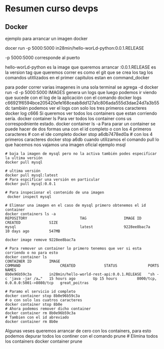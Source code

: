 # Resumen curso devps

## Docker

ejemplo para arrancar un imagen docker

docer run -p 5000:5000 in28min/hello-worLd-python:0.0.1.RELEASE

-p 5000:5000 corresponde al puerto 

hello-worLd-python es la image que queremos arrancar 
:0.0.1.RELEASE es la version tag que queremos correr es como el git que se crea los tag
los comandos utitlizados en el primer capitulos estan en command_docker

para poder correr varias imagenes in una sola terminal se agrega -d
    docker run -d -p 5000:5000 IMAGES
genera un logs que luego podemos ir viendo que sucede con el log de la aplicación con el comando
docker logs c66921f6594bce205420efe168ceab8dd127a1c806ada555d3dae24d7a3b55dc
también podemos ver el logs con solo los tres primeros caracteres
    docker log c666
Si queremos ver todos los containers que estan corriendo sería.
    docker container ls
Para ver todos los container cons us correspodniente estado.
    docker container ls -a
Para parar un container se puede hacer de dos formas una con el id completo o con los 4 primeros caracteres
    # con el ide completo
    docker stop a6db7478ed0a
    # con los 4 primeros caracteres
    docker stop a6db
cuando utilizamos el comando pull lo que hacemos nos vajamos una imagen oficial ejemplo msql

    # baja la imagen de mysql pero no la activa también podes especificar la ultima versión
    docker pull mysql
    
    # ultima versión
    docker pull mysql:latest
    # Para espcificar una versión en particular
    docker pull mysql:0.0.1
    
    # Para inspecionar el contenido de una imagen
     docker inspect mysql
    
    # Elimnar una imagen en el caso de mysql primero obtenemos el id container
    docker containers ls -a
    REPOSITORY                        TAG                 IMAGE ID            CREATED             SIZE
    mysql                             latest              9228ee8bac7a        10 days ago         547MB
    
    docker image remove 9228ee8bac7a
    
    # Para remover un container lo primero tenemos que ver si esta corriendo o no para esto
    docker container ls
    CONTAINER ID        IMAGE                                        COMMAND                  CREATED             STATUS              PORTS                              NAMES
    8b0e96b59c3a        in28min/hello-world-rest-api:0.0.1.RELEASE   "sh -c 'java -jar /a…"   15 hours ago        Up 15 hours         8000/tcp, 0.0.0.0:5001->8080/tcp   great_poitras
    
    # Paramo el servicio id completo 
    docker container stop 8b0e96b59c3a
    # o con solo los cuatros caracteres
    docker container stop 8b0e
    # Ahora podemos remover dicho container
    docker container rm 8b0e96b59c3a
    # Tambien con el id abreviado
    docker container rm 8b0e
Algunas veses queremos arrancar de cero con los containers, para esto podemos depurar todos los continer con el comando prune
    # Elimina todos los containers
    docker container prune
    
    
    
 
    





